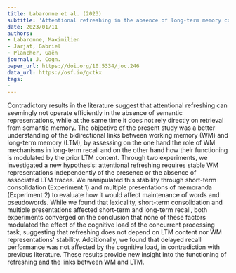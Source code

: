 ```yaml
---
title: Labaronne et al. (2023)
subtitle: 'Attentional refreshing in the absence of long-term memory content: Role of short-term and long-term consolidation'
date: 2023/01/11
authors:
- Labaronne, Maximilien
- Jarjat, Gabriel
- Plancher, Gaën
journal: J. Cogn.
paper_url: https://doi.org/10.5334/joc.246
data_url: https://osf.io/gctkx
tags:
- 
---
```


Contradictory results in the literature suggest that attentional refreshing can seemingly not operate efficiently in the absence of semantic representations, while at the same time it does not rely directly on retrieval from semantic memory. The objective of the present study was a better understanding of the bidirectional links between working memory (WM) and long-term memory (LTM), by assessing on the one hand the role of WM mechanisms in long-term recall and on the other hand how their functioning is modulated by the prior LTM content. Through two experiments, we investigated a new hypothesis: attentional refreshing requires stable WM representations independently of the presence or the absence of associated LTM traces. We manipulated this stability through short-term consolidation (Experiment 1) and multiple presentations of memoranda (Experiment 2) to evaluate how it would affect maintenance of words and pseudowords. While we found that lexicality, short-term consolidation and multiple presentations affected short-term and long-term recall, both experiments converged on the conclusion that none of these factors modulated the effect of the cognitive load of the concurrent processing task, suggesting that refreshing does not depend on LTM content nor WM representations' stability. Additionally, we found that delayed recall performance was not affected by the cognitive load, in contradiction with previous literature. These results provide new insight into the functioning of refreshing and the links between WM and LTM.
